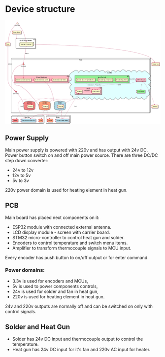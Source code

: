 # Device structure

![Device Structure](/out/doc/device_structure/device_structure.png)

## Power Supply

Main power supply is powered with 220v and has output with 24v DC.
Power button switch on and off main power source. There are three
DC/DC step down converter:

* 24v to 12v
* 12v to 5v
* 5v to 3v

220v power domain is used for heating element in heat gun.

## PCB

Main board has placed next components on it:

* ESP32 module with connected external antenna.
* LCD display module - screen with carrier board.
* STM32 micro-controller to control heat gun and solder.
* Encoders to control temperature and switch menu items.
* Amplifier to transform thermocouple signals to MCU input.

Every encoder has push button to on/off output or for enter command.

### Power domains:

* 3.3v is used for encoders and MCUs,
* 5v is used to power components controls,
* 24v is used for solder and fan in heat gun,
* 220v is used for heating element in heat gun.

24v and 220v outputs are normally off and can be switched on only with control signals.

## Solder and Heat Gun

* Solder has 24v DC input and thermocouple output to control the temperature.
* Heat gun has 24v DC input for it's fan and 220v AC input for heater.
